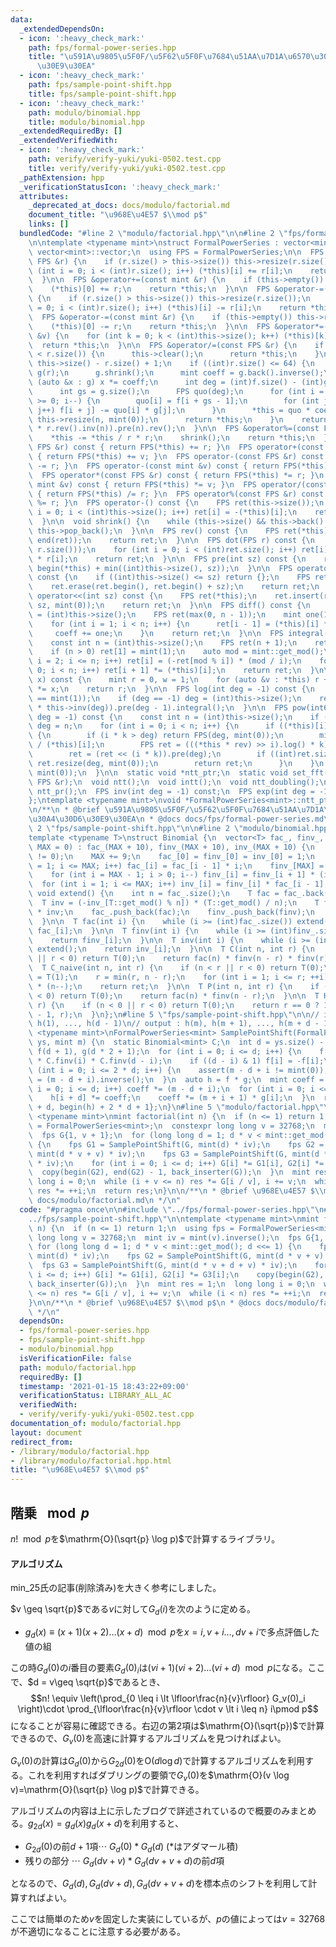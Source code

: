 ```yaml
---
data:
  _extendedDependsOn:
  - icon: ':heavy_check_mark:'
    path: fps/formal-power-series.hpp
    title: "\u591A\u9805\u5F0F/\u5F62\u5F0F\u7684\u51AA\u7D1A\u6570\u30E9\u30A4\u30D6\
      \u30E9\u30EA"
  - icon: ':heavy_check_mark:'
    path: fps/sample-point-shift.hpp
    title: fps/sample-point-shift.hpp
  - icon: ':heavy_check_mark:'
    path: modulo/binomial.hpp
    title: modulo/binomial.hpp
  _extendedRequiredBy: []
  _extendedVerifiedWith:
  - icon: ':heavy_check_mark:'
    path: verify/verify-yuki/yuki-0502.test.cpp
    title: verify/verify-yuki/yuki-0502.test.cpp
  _pathExtension: hpp
  _verificationStatusIcon: ':heavy_check_mark:'
  attributes:
    _deprecated_at_docs: docs/modulo/factorial.md
    document_title: "\u968E\u4E57 $\\mod p$"
    links: []
  bundledCode: "#line 2 \"modulo/factorial.hpp\"\n\n#line 2 \"fps/formal-power-series.hpp\"\
    \n\ntemplate <typename mint>\nstruct FormalPowerSeries : vector<mint> {\n  using\
    \ vector<mint>::vector;\n  using FPS = FormalPowerSeries;\n\n  FPS &operator+=(const\
    \ FPS &r) {\n    if (r.size() > this->size()) this->resize(r.size());\n    for\
    \ (int i = 0; i < (int)r.size(); i++) (*this)[i] += r[i];\n    return *this;\n\
    \  }\n\n  FPS &operator+=(const mint &r) {\n    if (this->empty()) this->resize(1);\n\
    \    (*this)[0] += r;\n    return *this;\n  }\n\n  FPS &operator-=(const FPS &r)\
    \ {\n    if (r.size() > this->size()) this->resize(r.size());\n    for (int i\
    \ = 0; i < (int)r.size(); i++) (*this)[i] -= r[i];\n    return *this;\n  }\n\n\
    \  FPS &operator-=(const mint &r) {\n    if (this->empty()) this->resize(1);\n\
    \    (*this)[0] -= r;\n    return *this;\n  }\n\n  FPS &operator*=(const mint\
    \ &v) {\n    for (int k = 0; k < (int)this->size(); k++) (*this)[k] *= v;\n  \
    \  return *this;\n  }\n\n  FPS &operator/=(const FPS &r) {\n    if (this->size()\
    \ < r.size()) {\n      this->clear();\n      return *this;\n    }\n    int n =\
    \ this->size() - r.size() + 1;\n    if ((int)r.size() <= 64) {\n      FPS f(*this),\
    \ g(r);\n      g.shrink();\n      mint coeff = g.back().inverse();\n      for\
    \ (auto &x : g) x *= coeff;\n      int deg = (int)f.size() - (int)g.size() + 1;\n\
    \      int gs = g.size();\n      FPS quo(deg);\n      for (int i = deg - 1; i\
    \ >= 0; i--) {\n        quo[i] = f[i + gs - 1];\n        for (int j = 0; j < gs;\
    \ j++) f[i + j] -= quo[i] * g[j];\n      }\n      *this = quo * coeff;\n     \
    \ this->resize(n, mint(0));\n      return *this;\n    }\n    return *this = ((*this).rev().pre(n)\
    \ * r.rev().inv(n)).pre(n).rev();\n  }\n\n  FPS &operator%=(const FPS &r) {\n\
    \    *this -= *this / r * r;\n    shrink();\n    return *this;\n  }\n\n  FPS operator+(const\
    \ FPS &r) const { return FPS(*this) += r; }\n  FPS operator+(const mint &v) const\
    \ { return FPS(*this) += v; }\n  FPS operator-(const FPS &r) const { return FPS(*this)\
    \ -= r; }\n  FPS operator-(const mint &v) const { return FPS(*this) -= v; }\n\
    \  FPS operator*(const FPS &r) const { return FPS(*this) *= r; }\n  FPS operator*(const\
    \ mint &v) const { return FPS(*this) *= v; }\n  FPS operator/(const FPS &r) const\
    \ { return FPS(*this) /= r; }\n  FPS operator%(const FPS &r) const { return FPS(*this)\
    \ %= r; }\n  FPS operator-() const {\n    FPS ret(this->size());\n    for (int\
    \ i = 0; i < (int)this->size(); i++) ret[i] = -(*this)[i];\n    return ret;\n\
    \  }\n\n  void shrink() {\n    while (this->size() && this->back() == mint(0))\
    \ this->pop_back();\n  }\n\n  FPS rev() const {\n    FPS ret(*this);\n    reverse(begin(ret),\
    \ end(ret));\n    return ret;\n  }\n\n  FPS dot(FPS r) const {\n    FPS ret(min(this->size(),\
    \ r.size()));\n    for (int i = 0; i < (int)ret.size(); i++) ret[i] = (*this)[i]\
    \ * r[i];\n    return ret;\n  }\n\n  FPS pre(int sz) const {\n    return FPS(begin(*this),\
    \ begin(*this) + min((int)this->size(), sz));\n  }\n\n  FPS operator>>(int sz)\
    \ const {\n    if ((int)this->size() <= sz) return {};\n    FPS ret(*this);\n\
    \    ret.erase(ret.begin(), ret.begin() + sz);\n    return ret;\n  }\n\n  FPS\
    \ operator<<(int sz) const {\n    FPS ret(*this);\n    ret.insert(ret.begin(),\
    \ sz, mint(0));\n    return ret;\n  }\n\n  FPS diff() const {\n    const int n\
    \ = (int)this->size();\n    FPS ret(max(0, n - 1));\n    mint one(1), coeff(1);\n\
    \    for (int i = 1; i < n; i++) {\n      ret[i - 1] = (*this)[i] * coeff;\n \
    \     coeff += one;\n    }\n    return ret;\n  }\n\n  FPS integral() const {\n\
    \    const int n = (int)this->size();\n    FPS ret(n + 1);\n    ret[0] = mint(0);\n\
    \    if (n > 0) ret[1] = mint(1);\n    auto mod = mint::get_mod();\n    for (int\
    \ i = 2; i <= n; i++) ret[i] = (-ret[mod % i]) * (mod / i);\n    for (int i =\
    \ 0; i < n; i++) ret[i + 1] *= (*this)[i];\n    return ret;\n  }\n\n  mint eval(mint\
    \ x) const {\n    mint r = 0, w = 1;\n    for (auto &v : *this) r += w * v, w\
    \ *= x;\n    return r;\n  }\n\n  FPS log(int deg = -1) const {\n    assert((*this)[0]\
    \ == mint(1));\n    if (deg == -1) deg = (int)this->size();\n    return (this->diff()\
    \ * this->inv(deg)).pre(deg - 1).integral();\n  }\n\n  FPS pow(int64_t k, int\
    \ deg = -1) const {\n    const int n = (int)this->size();\n    if (deg == -1)\
    \ deg = n;\n    for (int i = 0; i < n; i++) {\n      if ((*this)[i] != mint(0))\
    \ {\n        if (i * k > deg) return FPS(deg, mint(0));\n        mint rev = mint(1)\
    \ / (*this)[i];\n        FPS ret = (((*this * rev) >> i).log() * k).exp() * ((*this)[i].pow(k));\n\
    \        ret = (ret << (i * k)).pre(deg);\n        if ((int)ret.size() < deg)\
    \ ret.resize(deg, mint(0));\n        return ret;\n      }\n    }\n    return FPS(deg,\
    \ mint(0));\n  }\n\n  static void *ntt_ptr;\n  static void set_fft();\n  FPS &operator*=(const\
    \ FPS &r);\n  void ntt();\n  void intt();\n  void ntt_doubling();\n  static int\
    \ ntt_pr();\n  FPS inv(int deg = -1) const;\n  FPS exp(int deg = -1) const;\n\
    };\ntemplate <typename mint>\nvoid *FormalPowerSeries<mint>::ntt_ptr = nullptr;\n\
    \n/**\n * @brief \u591A\u9805\u5F0F/\u5F62\u5F0F\u7684\u51AA\u7D1A\u6570\u30E9\
    \u30A4\u30D6\u30E9\u30EA\n * @docs docs/fps/formal-power-series.md\n */\n#line\
    \ 2 \"fps/sample-point-shift.hpp\"\n\n#line 2 \"modulo/binomial.hpp\"\n\n\n\n\
    template <typename T>\nstruct Binomial {\n  vector<T> fac_, finv_, inv_;\n  Binomial(int\
    \ MAX = 0) : fac_(MAX + 10), finv_(MAX + 10), inv_(MAX + 10) {\n    assert(T::get_mod()\
    \ != 0);\n    MAX += 9;\n    fac_[0] = finv_[0] = inv_[0] = 1;\n    for (int i\
    \ = 1; i <= MAX; i++) fac_[i] = fac_[i - 1] * i;\n    finv_[MAX] = fac_[MAX].inverse();\n\
    \    for (int i = MAX - 1; i > 0; i--) finv_[i] = finv_[i + 1] * (i + 1);\n  \
    \  for (int i = 1; i <= MAX; i++) inv_[i] = finv_[i] * fac_[i - 1];\n  }\n\n \
    \ void extend() {\n    int n = fac_.size();\n    T fac = fac_.back() * n;\n  \
    \  T inv = (-inv_[T::get_mod() % n]) * (T::get_mod() / n);\n    T finv = finv_.back()\
    \ * inv;\n    fac_.push_back(fac);\n    finv_.push_back(finv);\n    inv_.push_back(inv);\n\
    \  }\n\n  T fac(int i) {\n    while (i >= (int)fac_.size()) extend();\n    return\
    \ fac_[i];\n  }\n\n  T finv(int i) {\n    while (i >= (int)finv_.size()) extend();\n\
    \    return finv_[i];\n  }\n\n  T inv(int i) {\n    while (i >= (int)inv_.size())\
    \ extend();\n    return inv_[i];\n  }\n\n  T C(int n, int r) {\n    if (n < r\
    \ || r < 0) return T(0);\n    return fac(n) * finv(n - r) * finv(r);\n  }\n\n\
    \  T C_naive(int n, int r) {\n    if (n < r || r < 0) return T(0);\n    T ret\
    \ = T(1);\n    r = min(r, n - r);\n    for (int i = 1; i <= r; ++i) ret *= inv(i)\
    \ * (n--);\n    return ret;\n  }\n\n  T P(int n, int r) {\n    if (n < r || r\
    \ < 0) return T(0);\n    return fac(n) * finv(n - r);\n  }\n\n  T H(int n, int\
    \ r) {\n    if (n < 0 || r < 0) return T(0);\n    return r == 0 ? 1 : C(n + r\
    \ - 1, r);\n  }\n};\n#line 5 \"fps/sample-point-shift.hpp\"\n\n// input  : h(0),\
    \ h(1), ..., h(d - 1)\n// output : h(m), h(m + 1), ..., h(m + d - 1)\ntemplate\
    \ <typename mint>\nFormalPowerSeries<mint> SamplePointShift(FormalPowerSeries<mint>&\
    \ ys, mint m) {\n  static Binomial<mint> C;\n  int d = ys.size() - 1;\n  FormalPowerSeries<mint>\
    \ f(d + 1), g(d * 2 + 1);\n  for (int i = 0; i <= d; i++) {\n    f[i] = ys[i]\
    \ * C.finv(i) * C.finv(d - i);\n    if ((d - i) & 1) f[i] = -f[i];\n  }\n  for\
    \ (int i = 0; i <= 2 * d; i++) {\n    assert(m - d + i != mint(0));\n    g[i]\
    \ = (m - d + i).inverse();\n  }\n  auto h = f * g;\n  mint coeff = 1;\n  for (int\
    \ i = 0; i <= d; i++) coeff *= (m - d + i);\n  for (int i = 0; i <= d; i++) {\n\
    \    h[i + d] *= coeff;\n    coeff *= (m + i + 1) * g[i];\n  }\n  return FormalPowerSeries<mint>{begin(h)\
    \ + d, begin(h) + 2 * d + 1};\n}\n#line 5 \"modulo/factorial.hpp\"\n\ntemplate\
    \ <typename mint>\nmint factorial(int n) {\n  if (n <= 1) return 1;\n  using fps\
    \ = FormalPowerSeries<mint>;\n  constexpr long long v = 32768;\n  mint iv = mint(v).inverse();\n\
    \  fps G{1, v + 1};\n  for (long long d = 1; d * v < mint::get_mod(); d <<= 1)\
    \ {\n    fps G1 = SamplePointShift(G, mint(d) * iv);\n    fps G2 = SamplePointShift(G,\
    \ mint(d * v + v) * iv);\n    fps G3 = SamplePointShift(G, mint(d * v + d + v)\
    \ * iv);\n    for (int i = 0; i <= d; i++) G[i] *= G1[i], G2[i] *= G3[i];\n  \
    \  copy(begin(G2), end(G2) - 1, back_inserter(G));\n  }\n  mint res = 1;\n  long\
    \ long i = 0;\n  while (i + v <= n) res *= G[i / v], i += v;\n  while (i < n)\
    \ res *= ++i;\n  return res;\n}\n\n/**\n * @brief \u968E\u4E57 $\\mod p$\n * @docs\
    \ docs/modulo/factorial.md\n */\n"
  code: "#pragma once\n\n#include \"../fps/formal-power-series.hpp\"\n#include \"\
    ../fps/sample-point-shift.hpp\"\n\ntemplate <typename mint>\nmint factorial(int\
    \ n) {\n  if (n <= 1) return 1;\n  using fps = FormalPowerSeries<mint>;\n  constexpr\
    \ long long v = 32768;\n  mint iv = mint(v).inverse();\n  fps G{1, v + 1};\n \
    \ for (long long d = 1; d * v < mint::get_mod(); d <<= 1) {\n    fps G1 = SamplePointShift(G,\
    \ mint(d) * iv);\n    fps G2 = SamplePointShift(G, mint(d * v + v) * iv);\n  \
    \  fps G3 = SamplePointShift(G, mint(d * v + d + v) * iv);\n    for (int i = 0;\
    \ i <= d; i++) G[i] *= G1[i], G2[i] *= G3[i];\n    copy(begin(G2), end(G2) - 1,\
    \ back_inserter(G));\n  }\n  mint res = 1;\n  long long i = 0;\n  while (i + v\
    \ <= n) res *= G[i / v], i += v;\n  while (i < n) res *= ++i;\n  return res;\n\
    }\n\n/**\n * @brief \u968E\u4E57 $\\mod p$\n * @docs docs/modulo/factorial.md\n\
    \ */\n"
  dependsOn:
  - fps/formal-power-series.hpp
  - fps/sample-point-shift.hpp
  - modulo/binomial.hpp
  isVerificationFile: false
  path: modulo/factorial.hpp
  requiredBy: []
  timestamp: '2021-01-15 18:43:22+09:00'
  verificationStatus: LIBRARY_ALL_AC
  verifiedWith:
  - verify/verify-yuki/yuki-0502.test.cpp
documentation_of: modulo/factorial.hpp
layout: document
redirect_from:
- /library/modulo/factorial.hpp
- /library/modulo/factorial.hpp.html
title: "\u968E\u4E57 $\\mod p$"
---
```

## 階乗 $\mod p$

$n! \mod p$を$\mathrm{O}(\sqrt{p} \log p)$で計算するライブラリ。

#### アルゴリズム

min_25氏の記事(削除済み)を大きく参考にしました。

$v \geq \sqrt{p}$である$v$に対して$G_d(i)$を次のように定める。

- $g_d(x) \equiv (x+1)(x+2)\ldots (x+d) \mod p$を$x=i,v+i\ldots,dv+i$で多点評価した値の組

この時$G_d(0)$の$i$番目の要素$G_d(0)_i$は$(vi+1)(vi+2)\ldots(vi+d) \mod p$になる。ここで、$d = v\geq \sqrt{p}$であるとき、
$$n! \equiv \left(\prod_{0 \leq i \lt \lfloor\frac{n}{v}\rfloor} G_v(0)_i \right)\cdot \prod_{\lfloor\frac{n}{v}\rfloor \cdot v \lt i \leq n} i\pmod p$$
になることが容易に確認できる。右辺の第2項は$\mathrm{O}(\sqrt{p})$で計算できるので、$G_v(0)$を高速に計算するアルゴリズムを見つければよい。

$G_v(0)$の計算は$G_d(0)$から$G_{2d}(0)$を$\mathrm{O}(d \log d)$で計算するアルゴリズムを利用する。これを利用すればダブリングの要領で$G_v(0)$を$\mathrm{O}(v \log v)=\mathrm{O}(\sqrt{p} \log p)$で計算できる。

アルゴリズムの内容は上に示したブログで詳述されているので概要のみまとめる。$g_{2d}(x) = g_d(x) g_d(x + d)$を利用すると、
  - $G_{2d}(0)$の前$d + 1$項$\cdots$ $G_d(0) \ast G_d(d)$   ($\ast$はアダマール積)
  - 残りの部分 $\cdots$ $G_d(dv + v) \ast G_d(dv + v + d)$の前$d$項

となるので、$G_d(d), G_d(dv + d), G_d(dv + v + d)$を標本点のシフトを利用して計算すればよい。

ここでは簡単のため$v$を固定した実装にしているが、$p$の値によっては$v = 32768$が不適切になることに注意する必要がある。
